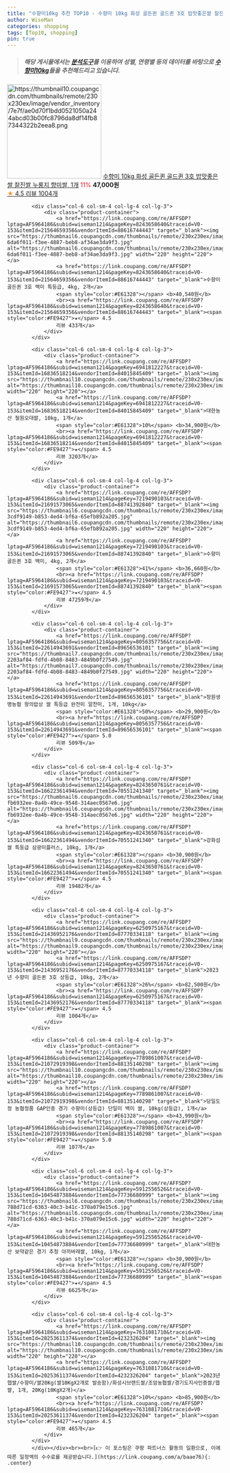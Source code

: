 ```yaml
---
title: "수향미10kg 추천 TOP10 - 수향미 10kg 화성 골든퀸 골드퀸 3호 밥맛좋은쌀 찰진쌀 누룽지 향미쌀, 1개"
author: WiseMan
categories: shopping
tags: [Top10, shopping]
pin: true
---
```


> ##### 해당 게시물에서는 [**분석도구**](https://itemscout.io/)를 이용하여 **성별**, **연령별** 등의 데이터를 바탕으로 [**수향미10kg**](https://link.coupang.com/a/baae76)들을 추천해드리고 있습니다.
<div class="container"><div class="row">
            <div class="col-6 col-sm-4 col-lg-4 col-lg-3">
                <div class="product-container">
                    <a href="https://link.coupang.com/re/AFFSDP?lptag=AF5964186&subid=wiseman1214&pageKey=6250975167&traceid=V0-153&itemId=20394257229&vendorItemId=84487541326" target="_blank"><img src="https://thumbnail10.coupangcdn.com/thumbnails/remote/230x230ex/image/vendor_inventory/7e7f/ae0d70f1bdd0521050a244abcd03b00fc8796da8df14fb87344322b2eea8.png" alt="https://thumbnail10.coupangcdn.com/thumbnails/remote/230x230ex/image/vendor_inventory/7e7f/ae0d70f1bdd0521050a244abcd03b00fc8796da8df14fb87344322b2eea8.png" width="220" height="220"></a>
                    <a href="https://link.coupang.com/re/AFFSDP?lptag=AF5964186&subid=wiseman1214&pageKey=6250975167&traceid=V0-153&itemId=20394257229&vendorItemId=84487541326" target="_blank">수향미 10kg 화성 골든퀸 골드퀸 3호 밥맛좋은쌀 찰진쌀 누룽지 향미쌀, 1개</a>
                    <span style="color:#E61328">11%</span> <b>47,000원</b>
                    <br><a href="https://link.coupang.com/re/AFFSDP?lptag=AF5964186&subid=wiseman1214&pageKey=6250975167&traceid=V0-153&itemId=20394257229&vendorItemId=84487541326" target="_blank"><span style="color:#FE9427">★</span> 4.5
                    리뷰 1004개</a>
                </div>
            </div>
            
            <div class="col-6 col-sm-4 col-lg-4 col-lg-3">
                <div class="product-container">
                    <a href="https://link.coupang.com/re/AFFSDP?lptag=AF5964186&subid=wiseman1214&pageKey=8243658640&traceid=V0-153&itemId=21564659356&vendorItemId=88616744443" target="_blank"><img src="https://thumbnail6.coupangcdn.com/thumbnails/remote/230x230ex/image/retail/images/299428829254674-6da6f011-f3ee-4887-beb8-af34ae3da9f3.jpg" alt="https://thumbnail6.coupangcdn.com/thumbnails/remote/230x230ex/image/retail/images/299428829254674-6da6f011-f3ee-4887-beb8-af34ae3da9f3.jpg" width="220" height="220"></a>
                    <a href="https://link.coupang.com/re/AFFSDP?lptag=AF5964186&subid=wiseman1214&pageKey=8243658640&traceid=V0-153&itemId=21564659356&vendorItemId=88616744443" target="_blank">수향미 골든퀸 3호 백미 특등급, 4kg, 2개</a>
                    <span style="color:#E61328"></span> <b>40,540원</b>
                    <br><a href="https://link.coupang.com/re/AFFSDP?lptag=AF5964186&subid=wiseman1214&pageKey=8243658640&traceid=V0-153&itemId=21564659356&vendorItemId=88616744443" target="_blank"><span style="color:#FE9427">★</span> 4.5
                    리뷰 433개</a>
                </div>
            </div>
            
            <div class="col-6 col-sm-4 col-lg-4 col-lg-3">
                <div class="product-container">
                    <a href="https://link.coupang.com/re/AFFSDP?lptag=AF5964186&subid=wiseman1214&pageKey=6941812227&traceid=V0-153&itemId=16836518214&vendorItemId=84015845409" target="_blank"><img src="https://thumbnail10.coupangcdn.com/thumbnails/remote/230x230ex/image/rs_quotation_api/xytt74pn/8ca0952f587045599159814a79990a60.jpg" alt="https://thumbnail10.coupangcdn.com/thumbnails/remote/230x230ex/image/rs_quotation_api/xytt74pn/8ca0952f587045599159814a79990a60.jpg" width="220" height="220"></a>
                    <a href="https://link.coupang.com/re/AFFSDP?lptag=AF5964186&subid=wiseman1214&pageKey=6941812227&traceid=V0-153&itemId=16836518214&vendorItemId=84015845409" target="_blank">대한농산 철원오대쌀, 10kg, 1개</a>
                    <span style="color:#E61328">10%</span> <b>34,900원</b>
                    <br><a href="https://link.coupang.com/re/AFFSDP?lptag=AF5964186&subid=wiseman1214&pageKey=6941812227&traceid=V0-153&itemId=16836518214&vendorItemId=84015845409" target="_blank"><span style="color:#FE9427">★</span> 4.5
                    리뷰 3203개</a>
                </div>
            </div>
            
            <div class="col-6 col-sm-4 col-lg-4 col-lg-3">
                <div class="product-container">
                    <a href="https://link.coupang.com/re/AFFSDP?lptag=AF5964186&subid=wiseman1214&pageKey=7219490103&traceid=V0-153&itemId=21691573065&vendorItemId=88741392840" target="_blank"><img src="https://thumbnail6.coupangcdn.com/thumbnails/remote/230x230ex/image/retail/images/1696711260736211-3cdf9149-b853-4ed4-bf6a-65efb892a205.jpg" alt="https://thumbnail6.coupangcdn.com/thumbnails/remote/230x230ex/image/retail/images/1696711260736211-3cdf9149-b853-4ed4-bf6a-65efb892a205.jpg" width="220" height="220"></a>
                    <a href="https://link.coupang.com/re/AFFSDP?lptag=AF5964186&subid=wiseman1214&pageKey=7219490103&traceid=V0-153&itemId=21691573065&vendorItemId=88741392840" target="_blank">수향미 골든퀸 3호 백미, 4kg, 2개</a>
                    <span style="color:#E61328">41%</span> <b>36,660원</b>
                    <br><a href="https://link.coupang.com/re/AFFSDP?lptag=AF5964186&subid=wiseman1214&pageKey=7219490103&traceid=V0-153&itemId=21691573065&vendorItemId=88741392840" target="_blank"><span style="color:#FE9427">★</span> 4.5
                    리뷰 47259개</a>
                </div>
            </div>
            
            <div class="col-6 col-sm-4 col-lg-4 col-lg-3">
                <div class="product-container">
                    <a href="https://link.coupang.com/re/AFFSDP?lptag=AF5964186&subid=wiseman1214&pageKey=8056357756&traceid=V0-153&itemId=22614943691&vendorItemId=89656536101" target="_blank"><img src="https://thumbnail7.coupangcdn.com/thumbnails/remote/230x230ex/image/retail/images/1131002807965081-2203af84-fdfd-4b08-8483-4849b0f27549.jpg" alt="https://thumbnail7.coupangcdn.com/thumbnails/remote/230x230ex/image/retail/images/1131002807965081-2203af84-fdfd-4b08-8483-4849b0f27549.jpg" width="220" height="220"></a>
                    <a href="https://link.coupang.com/re/AFFSDP?lptag=AF5964186&subid=wiseman1214&pageKey=8056357756&traceid=V0-153&itemId=22614943691&vendorItemId=89656536101" target="_blank">청원생명농협 왕의밥상 쌀 특등급 완전미 알찬미, 1개, 10kg</a>
                    <span style="color:#E61328">50%</span> <b>29,900원</b>
                    <br><a href="https://link.coupang.com/re/AFFSDP?lptag=AF5964186&subid=wiseman1214&pageKey=8056357756&traceid=V0-153&itemId=22614943691&vendorItemId=89656536101" target="_blank"><span style="color:#FE9427">★</span> 5.0
                    리뷰 509개</a>
                </div>
            </div>
            
            <div class="col-6 col-sm-4 col-lg-4 col-lg-3">
                <div class="product-container">
                    <a href="https://link.coupang.com/re/AFFSDP?lptag=AF5964186&subid=wiseman1214&pageKey=8243650761&traceid=V0-153&itemId=16622361494&vendorItemId=70551241340" target="_blank"><img src="https://thumbnail6.coupangcdn.com/thumbnails/remote/230x230ex/image/retail/images/3743520924451857-fb6932ee-0a4b-49ce-9548-314aec0567e6.jpg" alt="https://thumbnail6.coupangcdn.com/thumbnails/remote/230x230ex/image/retail/images/3743520924451857-fb6932ee-0a4b-49ce-9548-314aec0567e6.jpg" width="220" height="220"></a>
                    <a href="https://link.coupang.com/re/AFFSDP?lptag=AF5964186&subid=wiseman1214&pageKey=8243650761&traceid=V0-153&itemId=16622361494&vendorItemId=70551241340" target="_blank">강화섬쌀 특등급 삼광미플러스, 10kg, 1개</a>
                    <span style="color:#E61328"></span> <b>30,900원</b>
                    <br><a href="https://link.coupang.com/re/AFFSDP?lptag=AF5964186&subid=wiseman1214&pageKey=8243650761&traceid=V0-153&itemId=16622361494&vendorItemId=70551241340" target="_blank"><span style="color:#FE9427">★</span> 4.5
                    리뷰 19482개</a>
                </div>
            </div>
            
            <div class="col-6 col-sm-4 col-lg-4 col-lg-3">
                <div class="product-container">
                    <a href="https://link.coupang.com/re/AFFSDP?lptag=AF5964186&subid=wiseman1214&pageKey=6250975167&traceid=V0-153&itemId=21436952176&vendorItemId=87770334118" target="_blank"><img src="https://thumbnail9.coupangcdn.com/thumbnails/remote/230x230ex/image/vendor_inventory/df0e/9e5d4494d006b8aaaa46f5b35753cf68a90cfd7d28c7893155d6e77a77db.jpg" alt="https://thumbnail9.coupangcdn.com/thumbnails/remote/230x230ex/image/vendor_inventory/df0e/9e5d4494d006b8aaaa46f5b35753cf68a90cfd7d28c7893155d6e77a77db.jpg" width="220" height="220"></a>
                    <a href="https://link.coupang.com/re/AFFSDP?lptag=AF5964186&subid=wiseman1214&pageKey=6250975167&traceid=V0-153&itemId=21436952176&vendorItemId=87770334118" target="_blank">2023년 수향미 골든퀸 3호 상등급, 10kg, 2개</a>
                    <span style="color:#E61328">26%</span> <b>82,500원</b>
                    <br><a href="https://link.coupang.com/re/AFFSDP?lptag=AF5964186&subid=wiseman1214&pageKey=6250975167&traceid=V0-153&itemId=21436952176&vendorItemId=87770334118" target="_blank"><span style="color:#FE9427">★</span> 4.5
                    리뷰 1004개</a>
                </div>
            </div>
            
            <div class="col-6 col-sm-4 col-lg-4 col-lg-3">
                <div class="product-container">
                    <a href="https://link.coupang.com/re/AFFSDP?lptag=AF5964186&subid=wiseman1214&pageKey=7789861007&traceid=V0-153&itemId=21072919398&vendorItemId=88135140298" target="_blank"><img src="https://thumbnail10.coupangcdn.com/thumbnails/remote/230x230ex/image/vendor_inventory/8eb3/6d38f3229e358ee9c76f999bbc1c426982c2c3661b6c128d7aba898f7a9c.png" alt="https://thumbnail10.coupangcdn.com/thumbnails/remote/230x230ex/image/vendor_inventory/8eb3/6d38f3229e358ee9c76f999bbc1c426982c2c3661b6c128d7aba898f7a9c.png" width="220" height="220"></a>
                    <a href="https://link.coupang.com/re/AFFSDP?lptag=AF5964186&subid=wiseman1214&pageKey=7789861007&traceid=V0-153&itemId=21072919398&vendorItemId=88135140298" target="_blank">당일도정 농협정품 GAP인증 경기 수향미(상등급) 단일미 백미 쌀, 10kg(상등급), 1개</a>
                    <span style="color:#E61328"></span> <b>43,990원</b>
                    <br><a href="https://link.coupang.com/re/AFFSDP?lptag=AF5964186&subid=wiseman1214&pageKey=7789861007&traceid=V0-153&itemId=21072919398&vendorItemId=88135140298" target="_blank"><span style="color:#FE9427">★</span> 5.0
                    리뷰 107개</a>
                </div>
            </div>
            
            <div class="col-6 col-sm-4 col-lg-4 col-lg-3">
                <div class="product-container">
                    <a href="https://link.coupang.com/re/AFFSDP?lptag=AF5964186&subid=wiseman1214&pageKey=5912556526&traceid=V0-153&itemId=10454873884&vendorItemId=77736680999" target="_blank"><img src="https://thumbnail6.coupangcdn.com/thumbnails/remote/230x230ex/image/retail/images/1678601623045297-788d71cd-6363-40c3-b41c-370a079e15c6.jpg" alt="https://thumbnail6.coupangcdn.com/thumbnails/remote/230x230ex/image/retail/images/1678601623045297-788d71cd-6363-40c3-b41c-370a079e15c6.jpg" width="220" height="220"></a>
                    <a href="https://link.coupang.com/re/AFFSDP?lptag=AF5964186&subid=wiseman1214&pageKey=5912556526&traceid=V0-153&itemId=10454873884&vendorItemId=77736680999" target="_blank">대한농산 보약같은 경기 추청 아끼바레쌀, 10kg, 1개</a>
                    <span style="color:#E61328"></span> <b>30,900원</b>
                    <br><a href="https://link.coupang.com/re/AFFSDP?lptag=AF5964186&subid=wiseman1214&pageKey=5912556526&traceid=V0-153&itemId=10454873884&vendorItemId=77736680999" target="_blank"><span style="color:#FE9427">★</span> 4.5
                    리뷰 6625개</a>
                </div>
            </div>
            
            <div class="col-6 col-sm-4 col-lg-4 col-lg-3">
                <div class="product-container">
                    <a href="https://link.coupang.com/re/AFFSDP?lptag=AF5964186&subid=wiseman1214&pageKey=7631081710&traceid=V0-153&itemId=20253611374&vendorItemId=4232326204" target="_blank"><img src="https://thumbnail10.coupangcdn.com/thumbnails/remote/230x230ex/image/vendor_inventory/8eff/f8e278e24025a6b845b81075f1cad4074aa6b006d84ee51b454bc9ba6479.jpg" alt="https://thumbnail10.coupangcdn.com/thumbnails/remote/230x230ex/image/vendor_inventory/8eff/f8e278e24025a6b845b81075f1cad4074aa6b006d84ee51b454bc9ba6479.jpg" width="220" height="220"></a>
                    <a href="https://link.coupang.com/re/AFFSDP?lptag=AF5964186&subid=wiseman1214&pageKey=7631081710&traceid=V0-153&itemId=20253611374&vendorItemId=4232326204" target="_blank">2023년햅쌀/수향미/쌀20Kg(쌀10KgX2개로 발송함)/화성시브랜드쌀/조암농협쌀/경기도지사인증쌀/햅쌀, 1개, 20Kg(10KgX2개)</a>
                    <span style="color:#E61328">10%</span> <b>85,900원</b>
                    <br><a href="https://link.coupang.com/re/AFFSDP?lptag=AF5964186&subid=wiseman1214&pageKey=7631081710&traceid=V0-153&itemId=20253611374&vendorItemId=4232326204" target="_blank"><span style="color:#FE9427">★</span> 4.5
                    리뷰 465개</a>
                </div>
            </div>
            </div></div><br><br>[👉 이 포스팅은 쿠팡 파트너스 활동의 일환으로, 이에 따른 일정액의 수수료를 제공받습니다.](https://link.coupang.com/a/baae76){: .center}